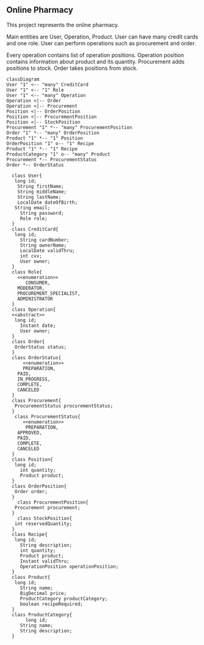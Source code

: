 ## Online Pharmacy
This project represents the online pharmacy.  

Main entities are User, Operation, Product. User can have many credit cards and one role. User can perform operations such as procurement and order.  

Every operation contains list of operation positions. Operation position contains information about product and its quantity.
Procurement adds positions to stock. Order takes positions from stock.  

```mermaid
classDiagram
User "1" <-- "many" CreditCard
User "1" <-- "1" Role
User "1" <-- "many" Operation
Operation <|-- Order
Operation <|-- Procurement
Position <|-- OrderPosition
Position <|-- ProcurementPosition
Position <|-- StockPosition
Procurement "1" *-- "many" ProcurementPosition
Order "1" *-- "many" OrderPosition
Product "1" *-- "1" Position
OrderPosition "1" o-- "1" Recipe
Product "1" *-- "1" Recipe
ProductCategory "1" o-- "many" Product
Procurement *-- ProcurementStatus
Order *-- OrderStatus

  class User{
   long id;
    String firstName;
    String middleName;
    String lastName;
    LocalDate dateOfBirth;
   String email;
     String password;
     Role role;
  }
  class CreditCard{
   long id;
     String cardNumber;
     String ownerName;
     LocalDate validThru;
     int cvv;
     User owner;
  }
  class Role{
    <<enumeration>>
       CONSUMER,
    MODERATOR,
    PROCUREMENT_SPECIALIST,
    ADMINISTRATOR
  }
  class Operation{
  <<abstract>>
   long id;
     Instant date;
     User owner;
  }
  class Order{
   OrderStatus status;
  }
  class OrderStatus{
      <<enumeration>>
      PREPARATION,
    PAID,
    IN_PROGRESS,
    COMPLETE,
    CANCELED
  }
  class Procurement{
   ProcurementStatus procurementStatus;
  }
   class ProcurementStatus{
      <<enumeration>>
       PREPARATION,
    APPROVED,
    PAID,
    COMPLETE,
    CANCELED
  }
  class Position{
   long id;
     int quantity;
     Product product;
  }
  class OrderPosition{
   Order order;
  }
    class ProcurementPosition{
   Procurement procurement;
  }
    class StockPosition{
   int reservedQuantity;
  }
  class Recipe{
   long id;
     String description;
     int quantity;
     Product product;
     Instant validThru;
     OperationPosition operationPosition;
  }
  class Product{
   long id;
     String name;
     BigDecimal price;
     ProductCategory productCategory;
     boolean recipeRequired;
  }
  class ProductCategory{
       long id;
     String name;
     String description;
  }

            
```